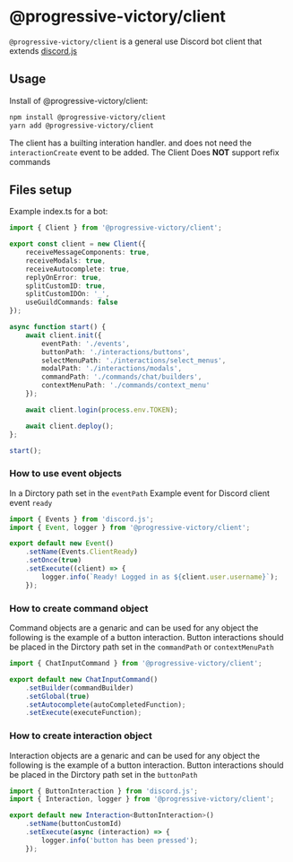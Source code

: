 # @progressive-victory/client

`@progressive-victory/client` is a general use Discord bot client that extends [discord.js](https://github.com/discordjs/discord.js)

## Usage

Install of @progressive-victory/client:

```sh
npm install @progressive-victory/client
yarn add @progressive-victory/client
```

The client has a builting interation handler. and does not need the `interactionCreate` event to be added. The Client Does **NOT** support refix commands

## Files setup

Example index.ts for a bot:

```ts
import { Client } from '@progressive-victory/client';

export const client = new Client({
    receiveMessageComponents: true,
    receiveModals: true,
    receiveAutocomplete: true,
    replyOnError: true,
    splitCustomID: true,
    splitCustomIDOn: '_',
    useGuildCommands: false
});

async function start() {
    await client.init({
        eventPath: './events',
        buttonPath: './interactions/buttons',
        selectMenuPath: './interactions/select_menus',
        modalPath: './interactions/modals',
        commandPath: './commands/chat/builders',
        contextMenuPath: './commands/context_menu'
    });

    await client.login(process.env.TOKEN);

    await client.deploy();
};

start();
```

### How to use event objects

In a Dirctory path set in the `eventPath`
Example event for Discord client event `ready`

```ts
import { Events } from 'discord.js';
import { Event, logger } from '@progressive-victory/client';

export default new Event()
    .setName(Events.ClientReady)
    .setOnce(true)
    .setExecute((client) => {
        logger.info(`Ready! Logged in as ${client.user.username}`);
    });
```

### How to create command object

Command objects are a genaric and can be used for any object the following is the example of a button interaction. Button interactions should be placed in the Dirctory path set in the `commandPath` or `contextMenuPath`

```ts
import { ChatInputCommand } from '@progressive-victory/client';

export default new ChatInputCommand()
    .setBuilder(commandBuilder)
    .setGlobal(true)
    .setAutocomplete(autoCompletedFunction);
    .setExecute(executeFunction);
```

### How to create interaction object

Interaction objects are a genaric and can be used for any object the following is the example of a button interaction. Button interactions should be placed in the Dirctory path set in the `buttonPath`

```ts
import { ButtonInteraction } from 'discord.js';
import { Interaction, logger } from '@progressive-victory/client';

export default new Interaction<ButtonInteraction>()
    .setName(buttonCustomId)
    .setExecute(async (interaction) => {
        logger.info('button has been pressed');
    });
```
